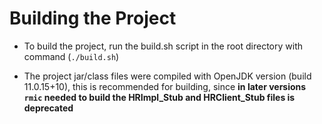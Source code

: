 # Building the Project

- To build the project, run the build.sh script in the root directory
with command (`./build.sh`)

- The project jar/class files were compiled with OpenJDK version
(build 11.0.15+10), this is recommended for building, since **in later
versions `rmic` needed to build the HRImpl_Stub and HRClient_Stub files is
deprecated**
